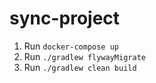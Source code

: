 # sync-project

1. Run `docker-compose up`
2. Run `./gradlew flywayMigrate`
3. Run `./gradlew clean build`